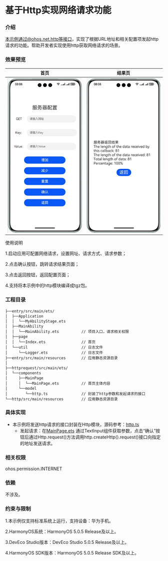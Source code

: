 # 基于Http实现网络请求功能

### 介绍

本示例通过@ohos.net.http等接口，实现了根据URL地址和相关配置项发起http请求的功能。帮助开发者实现使用http获取网络请求的场景。

### 效果预览

|首页|结果页|
|--------------------------------|--------------------------------|
|![](screenshots/device/index.png)|![](screenshots/device/result.png)|

使用说明

1.启动应用可配置网络请求，设置网址、请求方式、请求参数；

2.点击确认按钮，跳转请求结果页面；

3.点击返回按钮，返回配置页面；

4.支持将本示例中的http模块编译成tgz包。

### 工程目录

```
├──entry/src/main/ets/
│  ├──Application
│  │  └──MyAbilityStage.ets
│  ├──MainAbility
│  │  └──MainAbility.ets          // 项目入口，请求相关权限
│  ├──page
│  │  └──Index.ets                // 首页
│  └──util                        // 日志文件
│     └──Logger.ets               // 日志文件
├──entry/src/main/resources       // 应用静态资源目录
│
├──httprequest/src/main/ets/
│  └──components
│     ├──MainPage
│     │  └──MainPage.ets          // 首页主体内容
│     └──model
│        └──http.ts               // 封装了http参数和发起请求的接口
└──http/src/main/resources        // 应用静态资源目录
```

### 具体实现

* 本示例将发送http请求的接口封装在Http模块，源码参考：[http.ts](httprequest/src/main/ets/components/model/http.ts)
  * 发起请求：在[MainPage.ets](httprequest/src/main/ets/components/MainPage/MainPage.ets)
  通过TextInput组件获取参数，点击“确认”按钮后通过Http.request()方法调用http.createHttp().request()接口向指定的地址发送请求。

### 相关权限

ohos.permission.INTERNET

### 依赖

不涉及。

### 约束与限制

1.本示例仅支持标准系统上运行，支持设备：华为手机。

2.HarmonyOS系统：HarmonyOS 5.0.5 Release及以上。

3.DevEco Studio版本：DevEco Studio 5.0.5 Release及以上。

4.HarmonyOS SDK版本：HarmonyOS 5.0.5 Release SDK及以上。